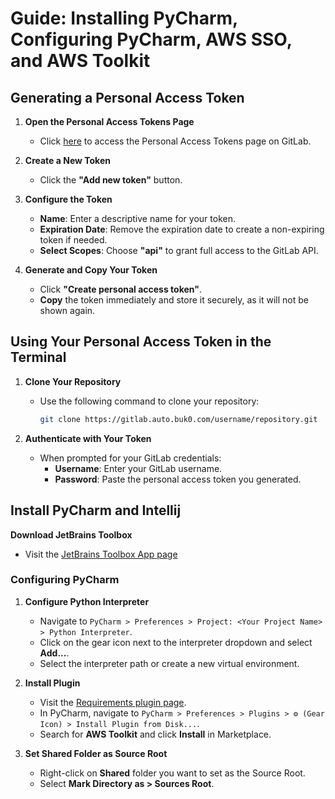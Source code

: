 # Guide: Installing PyCharm, Configuring PyCharm, AWS SSO, and AWS Toolkit

## Generating a Personal Access Token

1. **Open the Personal Access Tokens Page**
   - Click [here](https://gitlab.auto.buk0.com/-/user_settings/personal_access_tokens) to access the Personal Access Tokens page on GitLab.


2. **Create a New Token**
   - Click the **"Add new token"** button.

3. **Configure the Token**
   - **Name**: Enter a descriptive name for your token.
   - **Expiration Date**: Remove the expiration date to create a non-expiring token if needed.
   - **Select Scopes**: Choose **"api"** to grant full access to the GitLab API.

4. **Generate and Copy Your Token**
   - Click **"Create personal access token"**.
   - **Copy** the token immediately and store it securely, as it will not be shown again.

## Using Your Personal Access Token in the Terminal

1. **Clone Your Repository**
   - Use the following command to clone your repository:
     ```sh
     git clone https://gitlab.auto.buk0.com/username/repository.git
     ```

2. **Authenticate with Your Token**
   - When prompted for your GitLab credentials:
     - **Username**: Enter your GitLab username.
     - **Password**: Paste the personal access token you generated.


##

## Install PyCharm and Intellij
**Download JetBrains Toolbox**
   - Visit the [JetBrains Toolbox App page](https://www.jetbrains.com/toolbox-app/)

### Configuring PyCharm
1. **Configure Python Interpreter**
   - Navigate to `PyCharm > Preferences > Project: <Your Project Name> > Python Interpreter`.
   - Click on the gear icon next to the interpreter dropdown and select **Add...**.
   - Select the interpreter path or create a new virtual environment.

2. **Install Plugin**
   - Visit the [Requirements plugin page](https://plugins.jetbrains.com/plugin/10837-requirements/versions#tabs).
   - In PyCharm, navigate to `PyCharm > Preferences > Plugins > ⚙️ (Gear Icon) > Install Plugin from Disk...`.
   - Search for **AWS Toolkit** and click **Install** in Marketplace.
3. **Set Shared Folder as Source Root**
   - Right-click on **Shared** folder you want to set as the Source Root.
   - Select **Mark Directory as > Sources Root**.


